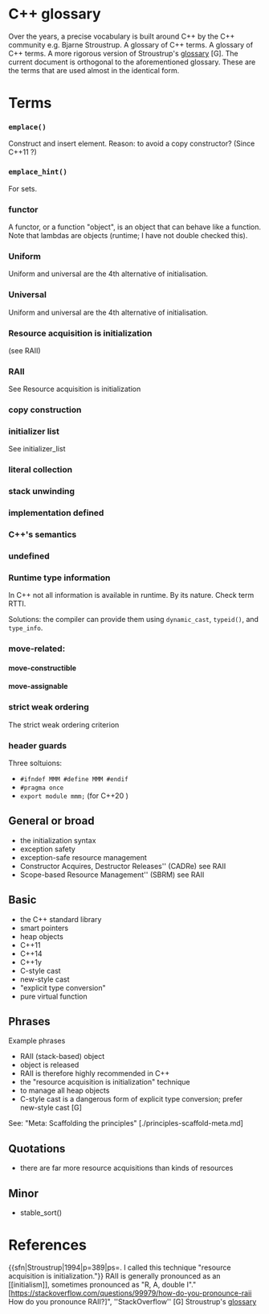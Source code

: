# C++ glossary
Over the years, a precise vocabulary is built around C++ by the C++ community e.g. Bjarne Stroustrup. A glossary of C++ terms. A glossary of C++ terms.
A more rigorous version of Stroustrup's [glossary](http://www.stroustrup.com/glossary.html) [G].
The current document is orthogonal to the aforementioned glossary.
These are the terms that are used almost in the identical form.

# Terms

### `emplace()`
Construct and insert element. Reason: to avoid a copy constructor? (Since C++11 ?)

### `emplace_hint()`
For sets.

### functor
A functor, or a function "object", is an object that can behave like a function. Note that lambdas are objects (runtime; I have not double checked this).


### Uniform
Uniform and universal are the 4th alternative of initialisation.
### Universal
Uniform and universal are the 4th alternative of initialisation.

### Resource acquisition is initialization
(see RAII)


### RAII
See Resource acquisition is initialization

### copy construction

### initializer list
See initializer_list

###  literal collection

### stack unwinding

### implementation defined
### C++'s semantics
### undefined

### Runtime type information
In C++ not all information is available in runtime. By its nature.
Check term RTTI.

Solutions: the compiler can provide them using `dynamic_cast`, `typeid()`, and `type_info`. 

### move-related:
#### move-constructible
#### move-assignable


### strict weak ordering
The strict weak ordering criterion

### header guards
Three soltuions:
* `#ifndef MMM #define MMM #endif`
* `#pragma once`
* `export module mmm;` (for C++20 )

## General or broad
* the initialization syntax
* exception safety
* exception-safe resource management
* Constructor Acquires, Destructor Releases'' (CADRe) see RAII
* Scope-based Resource Management'' (SBRM) see RAII


## Basic
* the C++ standard library
* smart pointers
* heap objects
* C++11
* C++14
* C++1y
* C-style cast
* new-style cast
* "explicit type conversion"
* pure virtual function

## Phrases
Example phrases
* RAII (stack-based) object
* object is released
* RAII is therefore highly recommended in C++
* the "resource acquisition is initialization" technique
* to manage all heap objects
* C-style cast is a dangerous form of explicit type conversion; prefer new-style cast [G]

See: "Meta: Scaffolding the principles" [./principles-scaffold-meta.md]

## Quotations
* there are far more resource acquisitions than kinds of resources

## Minor
* stable_sort()

# References
{{sfn|Stroustrup|1994|p=389|ps=. I called this technique "resource acquisition is initialization."}} RAII is generally pronounced as an [[initialism]], sometimes pronounced as "R, A, double I".<ref>"[https://stackoverflow.com/questions/99979/how-do-you-pronounce-raii How do you pronounce RAII?]", ''StackOverflow''</ref>
[G] Stroustrup's [glossary](http://www.stroustrup.com/glossary.html)


